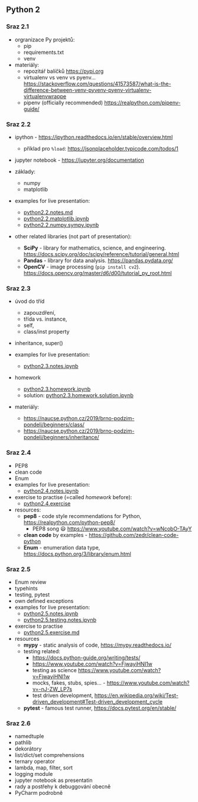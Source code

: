 ## Python 2


### Sraz 2.1
- orgranizace Py projektů:
  - pip
  - requirements.txt
  - venv
- materiály:
  - repozitář balíčků https://pypi.org
  - virtualenv vs venv vs pyenv... https://stackoverflow.com/questions/41573587/what-is-the-difference-between-venv-pyvenv-pyenv-virtualenv-virtualenvwrappe
  - pipenv (officially recommended) https://realpython.com/pipenv-guide/


### Sraz 2.2
- ipython - https://ipython.readthedocs.io/en/stable/overview.html
  - příklad pro `%load`: https://jsonplaceholder.typicode.com/todos/1
- jupyter notebook - https://jupyter.org/documentation
- základy:
  - numpy
  - matplotlib

- examples for live presentation:
  - [python2.2.notes.md](python2.2.notes.md)
  - [python2.2.matplotlib.ipynb](python2.2.matplotlib.ipynb)
  - [python2.2.numpy.sympy.ipynb](python2.2.numpy.sympy.ipynb)

- other related libraries (not part of presentation):
  - **SciPy** - library for mathematics, science, and engineering. https://docs.scipy.org/doc/scipy/reference/tutorial/general.html
  - **Pandas** - library for data analysis. https://pandas.pydata.org/
  - **OpenCV** - image processing (`pip install cv2`). https://docs.opencv.org/master/d6/d00/tutorial_py_root.html

### Sraz 2.3
- úvod do tříd
  - zapouzdření,
  - třída vs. instance,
  - self,
  - class/inst property
- inheritance, super()

- examples for live presentation:
  -  [python2.3.notes.ipynb](python2.3.notes.ipynb)
- homework
  -  [python2.3.homework.ipynb](python2.3.homework.ipynb)
  -  solution: [python2.3.homework.solution.ipynb](python2.3.homework.solution.ipynb)

- materiály:
  - https://naucse.python.cz/2019/brno-podzim-pondeli/beginners/class/
  - https://naucse.python.cz/2019/brno-podzim-pondeli/beginners/inheritance/

### Sraz 2.4
- PEP8
- clean code
- Enum
- examples for live presentation:
  -  [python2.4.notes.ipynb](python2.4.notes.ipynb)
- exercise to practise (=called *homework* before):
  - [python2.4.exercise](python2.4.exercise)
- resources:
    - **pep8** - code style recommendations for Python, https://realpython.com/python-pep8/
        - PEP8 song 😃 https://www.youtube.com/watch?v=wNcobO-TAyY
    - **clean code** by examples - https://github.com/zedr/clean-code-python
    - **Enum** - enumeration data type, https://docs.python.org/3/library/enum.html


### Sraz 2.5
- Enum review
- typehints
- testing, pytest
- own defined exceptions
- examples for live presentation:
  - [python2.5.notes.ipynb](python2.5.notes.ipynb)
  - [python2.5.testing.notes.ipynb](python2.5.testing.notes.ipynb)
- exercise to practise
  - [python2.5.exercise.md](python2.5.exercise.md)
- resources
  - **mypy** - static analysis of code, https://mypy.readthedocs.io/
  - testing related:
    - https://docs.python-guide.org/writing/tests/
    - https://www.youtube.com/watch?v=FjwayiHNI1w
    - testing as science https://www.youtube.com/watch?v=FjwayiHNI1w
    - mocks, fakes, stubs, spies... - https://www.youtube.com/watch?v=-nJ-ZW_LP7s
    - test driven development, https://en.wikipedia.org/wiki/Test-driven_development#Test-driven_development_cycle
  - **pytest** - famous test runner, https://docs.pytest.org/en/stable/


### Sraz 2.6
- namedtuple
- pathlib
- dekorátory
- list/dict/set comprehensions
- ternary operator
- lambda, map, filter, sort
- logging module
- jupyter notebook as presentatin
- rady a postřehy k debuggování obecně
- PyCharm podrobně
